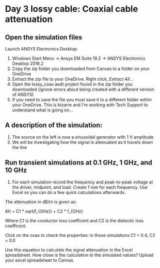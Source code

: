 # Day 3 lossy cable: Coaxial cable attenuation

## Open the simulation files 

Launch ANSYS Electronics Desktop: 

1. Windows Start Menu -> Ansys EM Suite 19.2 -> ANSYS Electronics Desktop 2018.2
2. Copy the zip folder you downloaded from Canvas to a folder on your OneDrive
3. Extract the zip file to your OneDrive. Right click, *Extract All...* 
4. Open the lossy_coax.aedt project found in the zip folder you downloaded (ignore errors about being created with a different version of ANSYS)
5. If you need to save the file you must save it to a different folder within your OneDrive. This is bizarre and I'm working with Tech Support to understand what is going on...

## A description of the simulation: 

1. The source on the left is now a sinusoidal generator with 1 V amplitude
2. We will be investigating how the signal is attenuated as it travels down the line 

## Run transient simulations at 0.1 GHz, 1 GHz, and 10 GHz

1. For each simulation record the frequency and peak-to-peak voltage at the driver, midpoint, and load. Create 1 row for each frequency. Use Excel so you can do a few quick calculations afterwards.

The attenuation in dB/m is given as: 

Att = C1 \* sqrt(f_{GHz}) + C2 \* f_{GHz}

Where C1 is the conductor loss coefficent and C2 is the dielectic loss coefficent. 

Click on the coax to check the properties: in these simulations C1 = 0.4, C2 = 0.0

Use this equation to calculate the signal attenuation in the Excel spreadsheet. How close is the calculation to the simulated values? Upload your excel spreadsheet to Canvas. 

